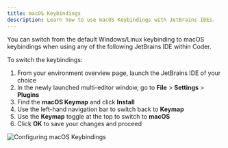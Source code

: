 ```yaml
---
title: macOS Keybindings
description: Learn how to use macOS Keybindings with JetBrains IDEs.
---
```


You can switch from the default Windows/Linux keybinding to macOS keybindings
when using any of the following JetBrains IDE within Coder.

To switch the keybindings:

1. From your environment overview page, launch the JetBrains IDE of your choice
1. In the newly launched multi-editor window, go to **File** > **Settings** >
   **Plugins**
1. Find the **macOS Keymap** and click **Install**
1. Use the left-hand navigation bar to switch back to **Keymap**
1. Use the **Keymap** toggle at the top to switch to **macOS**
1. Click **OK** to save your changes and proceed

![Configuring macOS Keybindings](../../assets/macos-keybinding.png)
